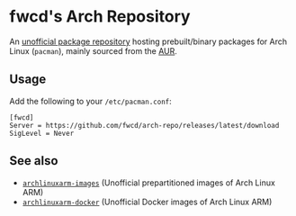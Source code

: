 # fwcd's Arch Repository

An [unofficial package repository](https://wiki.archlinux.org/title/unofficial_user_repositories) hosting prebuilt/binary packages for Arch Linux (`pacman`), mainly sourced from the [AUR](https://aur.archlinux.org).

## Usage

Add the following to your `/etc/pacman.conf`:

```
[fwcd]
Server = https://github.com/fwcd/arch-repo/releases/latest/download
SigLevel = Never
```

## See also

- [`archlinuxarm-images`](https://github.com/fwcd/archlinuxarm-images.git) (Unofficial prepartitioned images of Arch Linux ARM)
- [`archlinuxarm-docker`](https://github.com/fwcd/archlinuxarm-docker.git) (Unofficial Docker images of Arch Linux ARM)
